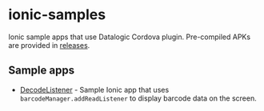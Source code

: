 # ionic-samples

Ionic sample apps that use Datalogic Cordova plugin. Pre-compiled APKs are provided in [releases](releases/).


## Sample apps

* [DecodeListener](DecodeListener/) - Sample Ionic app that uses `barcodeManager.addReadListener` to display barcode data on the screen.
